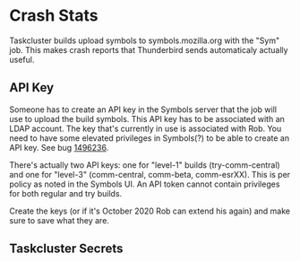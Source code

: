 Crash Stats
===========

Taskcluster builds upload symbols to symbols.mozilla.org with the "Sym" job. This makes crash reports that Thunderbird sends automaticaly actually useful.

## API Key

Someone has to create an API key in the Symbols server that the job will use to upload the build symbols. This API key has to be associated with an LDAP account. The key that's currently in use is associated with Rob. You need to have some elevated privileges in Symbols(?) to be able to create an API key. See bug [1496236](http://bugzil.la/1496236).

There's actually two API keys: one for "level-1" builds (try-comm-central) and one for "level-3" (comm-central, comm-beta, comm-esrXX). This is per policy as noted in the Symbols UI. An API token cannot contain privileges for both regular and try builds.

Create the keys (or if it's October 2020 Rob can extend his again) and make sure to save what they are.

## Taskcluster Secrets

